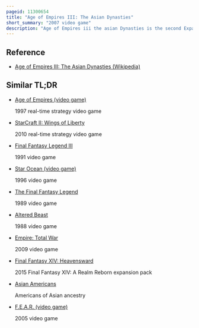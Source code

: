 ```yaml
---
pageid: 11300654
title: "Age of Empires III: The Asian Dynasties"
short_summary: "2007 video game"
description: "Age of Empires iii the asian Dynasties is the second Expansion Pack for the real-time Strategy Video Game Age of Empires iii developed and published by microsoft Game Studios. The Mac Version was ported over, developed and published by Destineer's Macsoft. The game is the second expansion pack following The WarChiefs. The Game Introduces three new Civilizations ; China, Japan, and India. It also introduced minor People, Campaigns, Maps, and Game Modes."
---
```


## Reference

- [Age of Empires III: The Asian Dynasties (Wikipedia)](https://en.wikipedia.org/?curid=11300654)

## Similar TL;DR

- [Age of Empires (video game)](/tldr/en/age-of-empires-video-game)

  1997 real-time strategy video game

- [StarCraft II: Wings of Liberty](/tldr/en/starcraft-ii-wings-of-liberty)

  2010 real-time strategy video game

- [Final Fantasy Legend III](/tldr/en/final-fantasy-legend-iii)

  1991 video game

- [Star Ocean (video game)](/tldr/en/star-ocean-video-game)

  1996 video game

- [The Final Fantasy Legend](/tldr/en/the-final-fantasy-legend)

  1989 video game

- [Altered Beast](/tldr/en/altered-beast)

  1988 video game

- [Empire: Total War](/tldr/en/empire-total-war)

  2009 video game

- [Final Fantasy XIV: Heavensward](/tldr/en/final-fantasy-xiv-heavensward)

  2015 Final Fantasy XIV: A Realm Reborn expansion pack

- [Asian Americans](/tldr/en/asian-americans)

  Americans of Asian ancestry

- [F.E.A.R. (video game)](/tldr/en/fear-video-game)

  2005 video game
